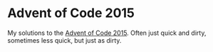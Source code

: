 # Advent of Code 2015

My solutions to the [Advent of Code 2015](https://adventofcode.com/).
Often just quick and dirty, sometimes less quick, but just as dirty.
